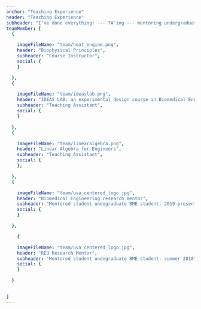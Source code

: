 ```yaml
---
anchor: "Teaching Experience"
header: "Teaching Experience"
subheader: "I've done everything! --- TA'ing --- mentoring undergraduate research students --- hosting study sections --- designing courses!"
teamMember: [
  {

    imageFileName: "team/heat_engine.png",
    header: "Biophysical Principles",
    subheader: "Course Instructor",
    social: {
    }

  }, 
  {

    imageFileName: "team/ideaslab.png",
    header: "IDEAS LAB: an experimental design course in Biomedical Engineering",
    subheader: "Teaching Assistant",
    social: {
    }

  }, 
  {

    imageFileName: "team/linearalgebra.png",
    header: "Linear Algebra for Engineers",
    subheader: "Teaching Assistant",
    social: {
    },

  }, 
  {

    imageFileName: "team/uva_centered_logo.jpg",
    header: "Biomedical Engineering research mentor",
    subheader: "Mentored student undegraduate BME student: 2019-present",
    social: {
    }

  }, 

    {

    imageFileName: "team/uva_centered_logo.jpg",
    header: "REU Research Mentor",
    subheader: "Mentored student undegraduate BME student: summer 2018",
    social: {
    }

  }

  
]
---
```

